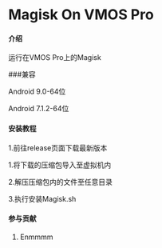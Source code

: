 # Magisk On VMOS Pro

#### 介绍

运行在VMOS Pro上的Magisk

###兼容

Android 9.0-64位

Android 7.1.2-64位

#### 安装教程

1.前往release页面下载最新版本

1.将下载的压缩包导入至虚拟机内

2.解压压缩包内的文件至任意目录

3.执行安装Magisk.sh

#### 参与贡献

1. Enmmmm
